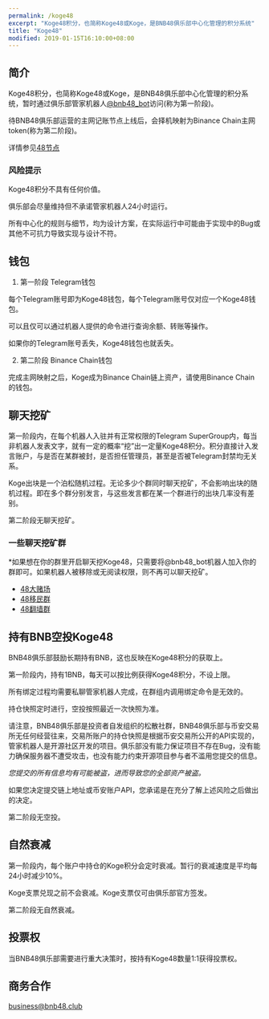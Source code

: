 ```yaml
---
permalink: /koge48
excerpt: "Koge48积分，也简称Koge48或Koge，是BNB48俱乐部中心化管理的积分系统"
title: "Koge48"
modified: 2019-01-15T16:10:00+08:00
---
```

## 简介
Koge48积分，也简称Koge48或Koge，是BNB48俱乐部中心化管理的积分系统，暂时通过俱乐部管家机器人[@bnb48_bot](https://t.me/bnb48_bot)访问(称为第一阶段)。

待BNB48俱乐部运营的主网记账节点上线后，会择机映射为Binance Chain主网token(称为第二阶段)。

详情参见[48节点](http://bnb48.club/binancenode)

### 风险提示
Koge48积分不具有任何价值。

俱乐部会尽量维持但不承诺管家机器人24小时运行。

所有中心化的规则与细节，均为设计方案，在实际运行中可能由于实现中的Bug或其他不可抗力导致实现与设计不符。

## 钱包
1. 第一阶段 Telegram钱包

每个Telegram账号即为Koge48钱包，每个Telegram账号仅对应一个Koge48钱包。

可以且仅可以通过机器人提供的命令进行查询余额、转账等操作。

如果你的Telegram账号丢失，Koge48钱包也就丢失。

2. 第二阶段 Binance Chain钱包

完成主网映射之后，Koge成为Binance Chain链上资产，请使用Binance Chain的钱包。

## 聊天挖矿
第一阶段内，在每个机器人入驻并有正常权限的Telegram SuperGroup内，每当非机器人发表文字，就有一定的概率“挖”出一定量Koge48积分。积分直接计入发言账户，与是否在某群被封，是否担任管理员，甚至是否被Telegram封禁均无关系。

Koge出块是一个泊松随机过程。无论多少个群同时聊天挖矿，不会影响出块的随机过程。即在多个群分别发言，与这些发言都在某一个群进行的出块几率没有差别。

第二阶段无聊天挖矿。
### 一些聊天挖矿群
\*如果想在你的群里开启聊天挖Koge48，只需要将@bnb48_bot机器人加入你的群即可。如果机器人被移除或无阅读权限，则不再可以聊天挖矿。

- [48大赌场](https://t.me/joinchat/GRaQmk6jNzrBP1XQcCkSKg)
- [48移民群](https://t.me/joinchat/GRaQmlAedWNAdslCxOzKog)
- [48翻墙群](https://t.me/joinchat/GRaQmkzYU3rHwXeNWTSV_w)

## 持有BNB空投Koge48
BNB48俱乐部鼓励长期持有BNB，这也反映在Koge48积分的获取上。

第一阶段内，持有1BNB，每天可以按比例获得Koge48积分，不设上限。

所有绑定过程均需要私聊管家机器人完成，在群组内调用绑定命令是无效的。

持仓快照定时进行，空投按照最近一次快照为准。

请注意，BNB48俱乐部是投资者自发组织的松散社群，BNB48俱乐部与币安交易所无任何经营往来，交易所账户的持仓快照是根据币安交易所公开的API实现的，管家机器人是开源社区开发的项目。俱乐部没有能力保证项目不存在Bug，没有能力确保服务器不遭受攻击，也没有能力约束开源项目参与者不滥用您提交的信息。

_您提交的所有信息均有可能被盗，进而导致您的全部资产被盗。_

如果您决定提交链上地址或币安账户API，您承诺是在充分了解上述风险之后做出的决定。

第二阶段无空投。

## 自然衰减
第一阶段内，每个账户中持仓的Koge积分会定时衰减。暂行的衰减速度是平均每24小时减少10%。

Koge支票兑现之前不会衰减。Koge支票仅可由俱乐部官方签发。

第二阶段无自然衰减。

## 投票权
当BNB48俱乐部需要进行重大决策时，按持有Koge48数量1:1获得投票权。

## 商务合作
business@bnb48.club

